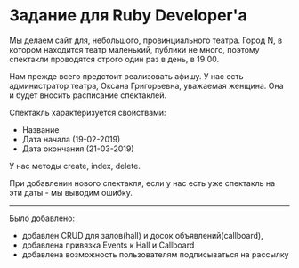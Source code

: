# Задание для Ruby Developer'a

Мы делаем сайт для, небольшого, провинциального театра. Город N, в котором находится театр маленький, публики не много, 
поэтому спектакли проводятся строго один раз в день, в 19:00.

Нам прежде всего предстоит реализовать афишу. У нас есть администратор театра, Оксана Григорьевна, уважаемая женщина. 
Она и будет вносить расписание спектаклей.

Спектакль характеризуется свойствами:

- Название
- Дата начала (19-02-2019)
- Дата окончания (21-03-2019)

У нас методы create, index, delete.

При добавлении нового спектакля, если у нас есть уже спектакль на эти даты - мы выводим ошибку.

--------------

Было добавлено:
- добавлен CRUD для залов(hall) и досок объявлений(callboard), 
- добавлена привязка Events к Hall и Callboard
- добавлена возможность пользователям подписываться на рассылку
